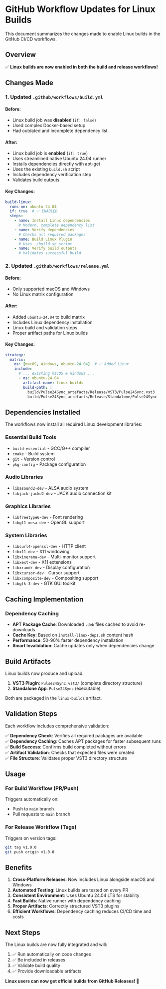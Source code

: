 # GitHub Workflow Updates for Linux Builds

This document summarizes the changes made to enable Linux builds in the GitHub CI/CD workflows.

## Overview

✅ **Linux builds are now enabled in both the build and release workflows!**

## Changes Made

### 1. Updated `.github/workflows/build.yml`

#### Before:
- Linux build job was **disabled** (`if: false`)
- Used complex Docker-based setup 
- Had outdated and incomplete dependency list

#### After:
- Linux build job is **enabled** (`if: true`)
- Uses streamlined native Ubuntu 24.04 runner
- Installs dependencies directly with apt-get
- Uses the existing `build.sh` script
- Includes dependency verification step
- Validates build outputs

#### Key Changes:
```yaml
build-linux:
  runs-on: ubuntu-24.04
  if: true  # ✅ ENABLED
  steps:
    - name: Install Linux dependencies
      # Modern, complete dependency list
    - name: Verify dependencies  
      # Checks all required packages
    - name: Build Linux Plugin
      # Uses ./build.sh script
    - name: Verify build outputs
      # Validates successful build
```

### 2. Updated `.github/workflows/release.yml`

#### Before:
- Only supported macOS and Windows
- No Linux matrix configuration

#### After:
- Added `ubuntu-24.04` to build matrix
- Includes Linux dependency installation
- Linux build and validation steps
- Proper artifact paths for Linux builds

#### Key Changes:
```yaml
strategy:
  matrix:
    os: [macOS, Windows, ubuntu-24.04]  # ✅ Added Linux
    include:
      # ... existing macOS & Windows ...
      - os: ubuntu-24.04
        artifact-name: linux-builds
        build-path: |
          build/Pulse24Sync_artefacts/Release/VST3/Pulse24Sync.vst3
          build/Pulse24Sync_artefacts/Release/Standalone/Pulse24Sync
```

## Dependencies Installed

The workflows now install all required Linux development libraries:

### Essential Build Tools
- `build-essential` - GCC/G++ compiler
- `cmake` - Build system
- `git` - Version control
- `pkg-config` - Package configuration

### Audio Libraries  
- `libasound2-dev` - ALSA audio system
- `libjack-jackd2-dev` - JACK audio connection kit

### Graphics Libraries
- `libfreetype6-dev` - Font rendering
- `libgl1-mesa-dev` - OpenGL support

### System Libraries
- `libcurl4-openssl-dev` - HTTP client
- `libx11-dev` - X11 windowing
- `libxinerama-dev` - Multi-monitor support
- `libxext-dev` - X11 extensions
- `libxrandr-dev` - Display configuration
- `libxcursor-dev` - Cursor support
- `libxcomposite-dev` - Compositing support
- `libgtk-3-dev` - GTK GUI toolkit

## Caching Implementation

### Dependency Caching
- **APT Package Cache**: Downloaded `.deb` files cached to avoid re-downloads
- **Cache Key**: Based on `install-linux-deps.sh` content hash
- **Performance**: 50-90% faster dependency installation
- **Smart Invalidation**: Cache updates only when dependencies change

## Build Artifacts

Linux builds now produce and upload:

1. **VST3 Plugin**: `Pulse24Sync.vst3/` (complete directory structure)
2. **Standalone App**: `Pulse24Sync` (executable)

Both are packaged in the `linux-builds` artifact.

## Validation Steps

Each workflow includes comprehensive validation:

✅ **Dependency Check**: Verifies all required packages are available  
✅ **Dependency Caching**: Caches APT packages for faster subsequent runs  
✅ **Build Success**: Confirms build completed without errors  
✅ **Artifact Validation**: Checks that expected files were created  
✅ **File Structure**: Validates proper VST3 directory structure  

## Usage

### For Build Workflow (PR/Push)
Triggers automatically on:
- Push to `main` branch
- Pull requests to `main` branch

### For Release Workflow (Tags)
Triggers on version tags:
```bash
git tag v1.0.0
git push origin v1.0.0
```

## Benefits

1. **Cross-Platform Releases**: Now includes Linux alongside macOS and Windows
2. **Automated Testing**: Linux builds are tested on every PR
3. **Consistent Environment**: Uses Ubuntu 24.04 LTS for stability
4. **Fast Builds**: Native runner with dependency caching
5. **Proper Artifacts**: Correctly structured VST3 plugins
6. **Efficient Workflows**: Dependency caching reduces CI/CD time and costs

## Next Steps

The Linux builds are now fully integrated and will:

1. ✅ Run automatically on code changes
2. ✅ Be included in releases  
3. ✅ Validate build quality
4. ✅ Provide downloadable artifacts

**Linux users can now get official builds from GitHub Releases! 🎉**